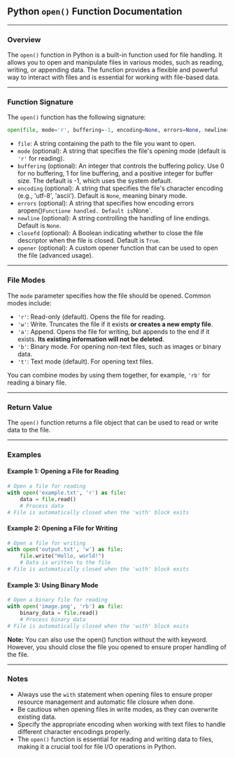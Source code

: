 ## **Python `open()` Function Documentation**

---

### **Overview**

The `open()` function in Python is a built-in function used for file handling. It allows you to open and manipulate files in various modes, such as reading, writing, or appending data. The function provides a flexible and powerful way to interact with files and is essential for working with file-based data.

---

### **Function Signature**

The `open()` function has the following signature:

```python
open(file, mode='r', buffering=-1, encoding=None, errors=None, newline=None, closefd=True, opener=None)
```

- `file`: A string containing the path to the file you want to open.
- `mode` (optional): A string that specifies the file's opening mode (default is `'r'` for reading).
- `buffering` (optional): An integer that controls the buffering policy. Use 0 for no buffering, 1 for line buffering, and a positive integer for buffer size. The default is -1, which uses the system default.
- `encoding` (optional): A string that specifies the file's character encoding (e.g., 'utf-8', 'ascii'). Default is `None`, meaning binary mode.
- `errors` (optional): A string that specifies how encoding errors aropen()` Functione handled. Default is `None`.
- `newline` (optional): A string controlling the handling of line endings. Default is `None`.
- `closefd` (optional): A Boolean indicating whether to close the file descriptor when the file is closed. Default is `True`.
- `opener` (optional): A custom opener function that can be used to open the file (advanced usage).

---

### **File Modes**

The `mode` parameter specifies how the file should be opened. Common modes include:

- `'r'`: Read-only (default). Opens the file for reading.
- `'w'`: Write. Truncates the file if it exists **or creates a new empty file**.
- `'a'`: Append. Opens the file for writing, but appends to the end if it exists. **Its existing information will not be deleted**.
- `'b'`: Binary mode. For opening non-text files, such as images or binary data.
- `'t'`: Text mode (default). For opening text files.

You can combine modes by using them together, for example, `'rb'` for reading a binary file.

---

### **Return Value**

The `open()` function returns a file object that can be used to read or write data to the file.

----

### **Examples**

#### Example 1: Opening a File for Reading

```python
# Open a file for reading
with open('example.txt', 'r') as file:
    data = file.read()
    # Process data
# File is automatically closed when the 'with' block exits
```

#### Example 2: Opening a File for Writing

```python
# Open a file for writing
with open('output.txt', 'w') as file:
    file.write("Hello, world!")
    # Data is written to the file
# File is automatically closed when the 'with' block exits
```

#### Example 3: Using Binary Mode

```python
# Open a binary file for reading
with open('image.png', 'rb') as file:
    binary_data = file.read()
    # Process binary data
# File is automatically closed when the 'with' block exits
```

**Note:** You can also use the open() function without the with keyword. However, you should close the file you opened to ensure proper handling of the file.

---

### **Notes**

- Always use the `with` statement when opening files to ensure proper resource management and automatic file closure when done.
- Be cautious when opening files in write modes, as they can overwrite existing data.
- Specify the appropriate encoding when working with text files to handle different character encodings properly.
- The `open()` function is essential for reading and writing data to files, making it a crucial tool for file I/O operations in Python.
